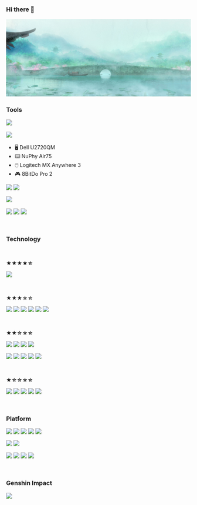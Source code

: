 ### Hi there 👋

![](https://github.com/ykqmain/ykqmain/blob/main/0.jpg)

<!--
**ykqmain/ykqmain** is a ✨ _special_ ✨ repository because its `README.md` (this file) appears on your GitHub profile.

Here are some ideas to get you started:

- 🔭 I’m currently working on ...
- 🌱 I’m currently learning ...
- 👯 I’m looking to collaborate on ...
- 🤔 I’m looking for help with ...
- 💬 Ask me about ...
- 📫 How to reach me: ...
- 😄 Pronouns: ...
- ⚡ Fun fact: ...
-->

### Tools

[![](https://img.shields.io/badge/iPhone-12-F8F4ED?style=flat-square&logo=apple)](https://www.apple.com/)

[![](https://img.shields.io/badge/macOS-Big%20Sur-C0C0C0?style=flat-square&logo=apple)](https://www.apple.com/macos/big-sur/)
- 🖥️ Dell U2720QM
- ⌨️ NuPhy Air75
- 🖱️ Logitech MX Anywhere 3
- 🎮 8BitDo Pro 2

[![](https://img.shields.io/badge/Browser-Safari-blue?style=flat-square&logo=Safari&logoColor=000000)](https://www.apple.com/safari/)
[![](https://img.shields.io/badge/Browser-Firefox-FF7139?style=flat-square&logo=Firefox&logoColor=FF7139)](https://www.mozilla.org/en-US/firefox/)

[![](https://img.shields.io/badge/Editor-Sublime%20Text-FF9800?style=flat-square&logo=Sublime-Text&logoColor=FF9800)](https://www.sublimetext.com)

[![](https://img.shields.io/badge/Editor-VS%20Code-007ACC?style=flat-square&logo=visual-studio-code&logoColor=007ACC)](https://code.visualstudio.com)
[![](https://img.shields.io/badge/IDE-Eclipse-2C2255?style=flat-square&logo=Eclipse&logoColor=2C2255)](https://www.eclipse.org)
[![](https://img.shields.io/badge/IDE-Xcode-147EFB?style=flat-square&logo=Xcode&logoColor=147EFB)](https://developer.apple.com/xcode/)

<br>


### Technology

<br>

**★★★★☆**

[![](https://img.shields.io/badge/-Python-3776AB?style=flat-square&logo=Python&logoColor=ffffff)](https://www.python.org)

<br>

**★★★☆☆**

![](https://img.shields.io/badge/-C-A8B9CC?style=flat-square&logo=c&logoColor=ffffff)
[![](https://img.shields.io/badge/-Java-007396?style=flat-square&logo=Java&logoColor=ffffff)](https://www.oracle.com/java/technologies/downloads/)
[![](https://img.shields.io/badge/-MySQL-4479A1?style=flat-square&logo=MySQL&logoColor=ffffff)](https://dev.mysql.com/downloads/)
[![](https://img.shields.io/badge/-Shell-4EAA25?style=flat-square&logo=GNU-Bash&logoColor=ffffff)](https://www.gnu.org/software/bash/)
[![](https://img.shields.io/badge/-Git-f05032?style=flat-square&logo=git&logoColor=ffffff)](https://git-scm.com)
[![](https://img.shields.io/badge/-Linux-FCC624?style=flat-square&logo=linux&logoColor=ffffff)](https://www.linuxfoundation.org)

<br>

**★★☆☆☆**

![](https://img.shields.io/badge/-C++-00599C?style=flat-square&logo=cplusplus&logoColor=ffffff)
[![](https://img.shields.io/badge/-NGINX-009639?style=flat-square&logo=NGINX&logoColor=ffffff)](https://nginx.org/en/)
[![](https://img.shields.io/badge/-Jenkins-D24939?style=flat-square&logo=Jenkins&logoColor=ffffff)](https://www.jenkins.io)
[![](https://img.shields.io/badge/-R%20Project-276DC3?style=flat-square&logo=R&logoColor=ffffff)](https://www.r-project.org)

[![](https://img.shields.io/badge/-Apache-D22128?style=flat-square&logo=Apache&logoColor=ffffff)](https://www.apache.org)
[![](https://img.shields.io/badge/Apache-Maven-C71A36?style=flat-square&logo=Apache-Maven&logoColor=ffffff)](https://maven.apache.org)
[![](https://img.shields.io/badge/Apache-Tomcat-F8DC75?style=flat-square&logo=Apache-Tomcat&logoColor=ffffff)](https://tomcat.apache.org)
[![](https://img.shields.io/badge/Apache-Hadoop-66CCFF?style=flat-square&logo=Apache-Hadoop&logoColor=ffffff)](https://hadoop.apache.org)
[![](https://img.shields.io/badge/Apache-Kafka-231F20?style=flat-square&logo=Apache-Kafka&logoColor=ffffff)](https://kafka.apache.org)

<br>

**★☆☆☆☆**

[![](https://img.shields.io/badge/-Rust-000000?style=flat-square&logo=Rust&logoColor=ffffff)](https://www.rust-lang.org/zh-CN/)
[![](https://img.shields.io/badge/-JavaScript-F7DF1E?style=flat-square&logo=JavaScript&logoColor=ffffff)](https://developer.mozilla.org/zh-CN/)
[![](https://img.shields.io/badge/-HTML5-E34F26?style=flat-square&logo=HTML5&logoColor=ffffff)](https://developer.mozilla.org/zh-CN/)
[![](https://img.shields.io/badge/-CSS3-1572B6?style=flat-square&logo=CSS3&logoColor=ffffff)](https://developer.mozilla.org/zh-CN/)
[![](https://img.shields.io/badge/-Node.js-339933?style=flat-square&logo=node.js&logoColor=ffffff)](https://nodejs.org/zh-cn/)

<br>


### Platform

[![](https://img.shields.io/badge/Linux-Ubuntu-E95420?style=flat-square&logo=Ubuntu&logoColor=ffffff)](https://ubuntu.com)
[![](https://img.shields.io/badge/Linux-CentOS-262577?style=flat-square&logo=CentOS&logoColor=ffffff)](https://www.centos.org)
[![](https://img.shields.io/badge/Linux-Debian-A81D33?style=flat-square&logo=Debian&logoColor=ffffff)](https://www.debian.org)
[![](https://img.shields.io/badge/Linux-deepin-007CFF?style=flat-square&logo=deepin&logoColor=ffffff)](https://www.deepin.org)
[![](https://img.shields.io/badge/-FreeBSD-AB2B28?style=flat-square&logo=FreeBSD&logoColor=ffffff)](https://www.freebsd.org)

[![](https://img.shields.io/badge/Windows-11-0078D6?style=flat-square&logo=windows&logoColor=0078D6)](https://www.microsoft.com/windows/windows-11)
[![](https://img.shields.io/badge/Steam-000000?style=flat-square&logo=steam&logoColor=ffffff)](https://steamcommunity.com/profiles/76561198206430065/)

[![](https://img.shields.io/badge/Twitter-1DA1F2?style=flat-square&logo=Twitter&logoColor=ffffff)](https://twitter.com/ykqmain)
[![](https://img.shields.io/badge/Bilibili-00A1D6?style=flat-square&logo=Bilibili&logoColor=ffffff)](https://space.bilibili.com/7216933)
[![](https://img.shields.io/badge/Douban-007722?style=flat-square&logo=Douban&logoColor=ffffff)](https://douban.com/people/250982855/)
[![](https://img.shields.io/badge/Discord-Qiuye%236325-5865F2?style=flat-square&logo=Discord&logoColor=ffffff)](https://discord.com)

<br>


### Genshin Impact

![](https://genshin-card.getloli.com/6,26,34,43/189693501.png)

